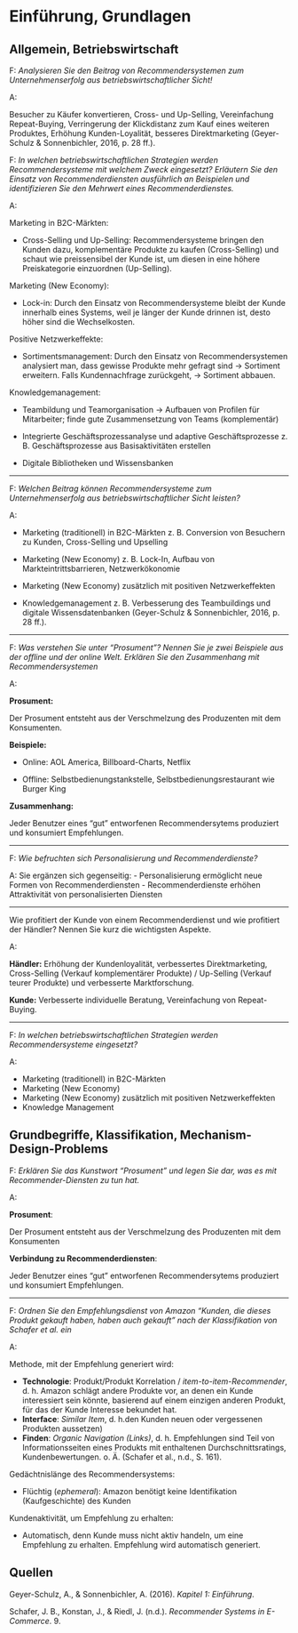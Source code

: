 Einführung, Grundlagen
======================

Allgemein, Betriebswirtschaft
-----------------------------

F: *Analysieren Sie den Beitrag von Recommendersystemen zum
Unternehmenserfolg aus betriebswirtschaftlicher Sicht!*

A:

Besucher zu Käufer konvertieren, Cross- und Up-Selling, Vereinfachung
Repeat-Buying, Verringerung der Klickdistanz zum Kauf eines weiteren
Produktes, Erhöhung Kunden-Loyalität, besseres Direktmarketing
(Geyer-Schulz & Sonnenbichler, 2016, p. 28 ff.).

F: *In welchen betriebswirtschaftlichen Strategien werden
Recommendersysteme mit welchem Zweck eingesetzt? Erläutern Sie den
Einsatz von Recommenderdiensten ausführlich an Beispielen und
identifizieren Sie den Mehrwert eines Recommenderdienstes.*

A:

Marketing in B2C-Märkten:

-   Cross-Selling und Up-Selling: Recommendersysteme bringen den Kunden
    dazu, komplementäre Produkte zu kaufen (Cross-Selling) und schaut
    wie preissensibel der Kunde ist, um diesen in eine höhere
    Preiskategorie einzuordnen (Up-Selling).

Marketing (New Economy):

-   Lock-in: Durch den Einsatz von Recommendersysteme bleibt der Kunde
    innerhalb eines Systems, weil je länger der Kunde drinnen ist, desto
    höher sind die Wechselkosten.

Positive Netzwerkeffekte:

-   Sortimentsmanagement: Durch den Einsatz von Recommendersystemen
    analysiert man, dass gewisse Produkte mehr gefragt sind → Sortiment
    erweitern. Falls Kundennachfrage zurückgeht, → Sortiment abbauen.

Knowledgemanagement:

-   Teambildung und Teamorganisation → Aufbauen von Profilen für
    Mitarbeiter; finde gute Zusammensetzung von Teams (komplementär)

-   Integrierte Geschäftsprozessanalyse und adaptive
    Geschäftsprozesse z. B. Geschäftsprozesse aus Basisaktivitäten
    erstellen
-   Digitale Bibliotheken und Wissensbanken

------------------------------------------------------------------------

F: *Welchen Beitrag können Recommendersysteme zum Unternehmenserfolg aus
betriebswirtschaftlicher Sicht leisten?*

A:

-   Marketing (traditionell) in B2C-Märkten z. B. Conversion von
    Besuchern zu Kunden, Cross-Selling und Upselling

-   Marketing (New Economy) z. B. Lock-In, Aufbau von
    Markteintrittsbarrieren, Netzwerkökonomie

-   Marketing (New Economy) zusätzlich mit positiven Netzwerkeffekten

-   Knowledgemanagement z. B. Verbesserung des Teambuildings und
    digitale Wissensdatenbanken (Geyer-Schulz & Sonnenbichler, 2016, p.
    28 ff.).

------------------------------------------------------------------------

F: *Was verstehen Sie unter “Prosument”? Nennen Sie je zwei Beispiele
aus der offline und der online Welt. Erklären Sie den Zusammenhang mit
Recommendersystemen*

A:

**Prosument:**

Der Prosument entsteht aus der Verschmelzung des Produzenten mit dem
Konsumenten.

**Beispiele:**

-   Online: AOL America, Billboard-Charts, Netflix

-   Offline: Selbstbedienungstankstelle, Selbstbedienungsrestaurant wie
    Burger King

**Zusammenhang:**

Jeder Benutzer eines “gut” entworfenen Recommendersytems produziert und
konsumiert Empfehlungen.

------------------------------------------------------------------------

F: *Wie befruchten sich Personalisierung und Recommenderdienste?*

A: Sie ergänzen sich gegenseitig: - Personalisierung ermöglicht neue
Formen von Recommenderdiensten - Recommenderdienste erhöhen
Attraktivität von personalisierten Diensten

------------------------------------------------------------------------

Wie profitiert der Kunde von einem Recommenderdienst und wie profitiert
der Händler? Nennen Sie kurz die wichtigsten Aspekte.

A:

**Händler:** Erhöhung der Kundenloyalität, verbessertes Direktmarketing,
Cross-Selling (Verkauf komplementärer Produkte) / Up-Selling (Verkauf
teurer Produkte) und verbesserte Marktforschung.

**Kunde:** Verbesserte individuelle Beratung, Vereinfachung von
Repeat-Buying.

------------------------------------------------------------------------

F: *In welchen betriebswirtschaftlichen Strategien werden
Recommendersysteme eingesetzt?*

A:

-   Marketing (traditionell) in B2C-Märkten
-   Marketing (New Economy)
-   Marketing (New Economy) zusätzlich mit positiven Netzwerkeffekten
-   Knowledge Management

Grundbegriffe, Klassifikation, Mechanism-Design-Problems
--------------------------------------------------------

F: *Erklären Sie das Kunstwort “Prosument” und legen Sie dar, was es mit
Recommender-Diensten zu tun hat.*

A:

**Prosument**:

Der Prosument entsteht aus der Verschmelzung des Produzenten mit dem
Konsumenten

**Verbindung zu Recommenderdiensten**:

Jeder Benutzer eines “gut” entworfenen Recommendersytems produziert und
konsumiert Empfehlungen.

------------------------------------------------------------------------

F: *Ordnen Sie den Empfehlungsdienst von Amazon “Kunden, die dieses
Produkt gekauft haben, haben auch gekauft” nach der Klassifikation von
Schafer et al. ein*

A:

Methode, mit der Empfehlung generiert wird:

-   **Technologie**: Produkt/Produkt Korrelation /
    *item-to-item-Recommender*, d. h. Amazon schlägt andere Produkte
    vor, an denen ein Kunde interessiert sein könnte, basierend auf
    einem einzigen anderen Produkt, für das der Kunde Interesse bekundet
    hat.
-   **Interface**: *Similar Item*, d. h.den Kunden neuen oder
    vergessenen Produkten aussetzen)
-   **Finden**: *Organic Navigation (Links)*, d. h. Empfehlungen sind
    Teil von Informationsseiten eines Produkts mit enthaltenen
    Durchschnittsratings, Kundenbewertungen. o. Ä. (Schafer et al.,
    n.d., S. 161).

Gedächtnislänge des Recommendersystems:

-   Flüchtig (*ephemeral*): Amazon benötigt keine Identifikation
    (Kaufgeschichte) des Kunden

Kundenaktivität, um Empfehlung zu erhalten:

-   Automatisch, denn Kunde muss nicht aktiv handeln, um eine Empfehlung
    zu erhalten. Empfehlung wird automatisch generiert.

Quellen
-------

Geyer-Schulz, A., & Sonnenbichler, A. (2016). *Kapitel 1: Einführung*.

Schafer, J. B., Konstan, J., & Riedl, J. (n.d.). *Recommender Systems in
E-Commerce*. 9.
